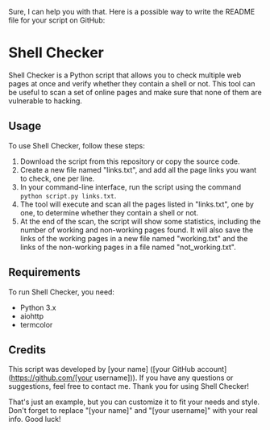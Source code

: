 Sure, I can help you with that. Here is a possible way to write the README file for your script on GitHub:

# Shell Checker

Shell Checker is a Python script that allows you to check multiple web pages at once and verify whether they contain a shell or not. This tool can be useful to scan a set of online pages and make sure that none of them are vulnerable to hacking.

## Usage

To use Shell Checker, follow these steps:

1. Download the script from this repository or copy the source code.
2. Create a new file named "links.txt", and add all the page links you want to check, one per line.
3. In your command-line interface, run the script using the command `python script.py links.txt`.
4. The tool will execute and scan all the pages listed in "links.txt", one by one, to determine whether they contain a shell or not.
5. At the end of the scan, the script will show some statistics, including the number of working and non-working pages found. It will also save the links of the working pages in a new file named "working.txt" and the links of the non-working pages in a file named "not_working.txt".

## Requirements

To run Shell Checker, you need:

- Python 3.x
- aiohttp
- termcolor

## Credits

This script was developed by [your name] ([your GitHub account](https://github.com/[your username])). If you have any questions or suggestions, feel free to contact me. Thank you for using Shell Checker!

That's just an example, but you can customize it to fit your needs and style. Don't forget to replace "[your name]" and "[your username]" with your real info. Good luck!
